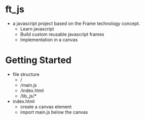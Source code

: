 # ft_js
- a javascript project based on the Frame technology concept.
  - Learn javascript
  - Build custom reusable javascript frames
  - Implementation in a canvas

# Getting Started
- file structure
  - /
  - /main.js
  - /index.html
  - /lib_js/*
- index.html
  - create a canvas element
  - import main.js below the canvas
